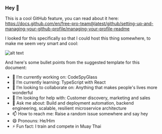 ### Hey 👋

This is a cool GitHub feature, you can read about it here: https://docs.github.com/en/free-pro-team@latest/github/setting-up-and-managing-your-github-profile/managing-your-profile-readme

I looked for this specifically so that I could host this thing somewhere, to make me seem very smart and cool:

![alt text](https://projecteuler.net/profile/robknows.png "Project Euler Badge")

And here's some bullet points from the suggested template for this document:

- 🔭 I’m currently working on: CodeSpyGlass
- 🌱 I’m currently learning: TypeScript with React
- 👯 I’m looking to collaborate on: Anything that makes people's lives more wonderful
- 🤔 I’m looking for help with: Customer discovery, marketing and sales
- 💬 Ask me about: Build and deployment automation, backend engineering, scalable, resilient microservice architecture
- 📫 How to reach me: Raise a random issue somewhere and say hey
- 😄 Pronouns: He/Him
- ⚡ Fun fact: I train and compete in Muay Thai
